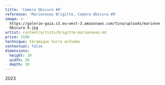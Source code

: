 ```yaml
---
title: 'Camera Obscura #9'
reference: 'Marionneau Brigitte, Camera Obscura #9'
image: >-
  https://galerie-gaia.s3.eu-west-3.amazonaws.com/tina/uploads/marionneau-brigitte/galerie-gaia-marionneau-brigitte-Camera
  Obscura 9.jpg
artist: content/artists/brigitte-marionneau.md
price: 3100
technique: Céramique terre enfumée
contextual: false
dimensions:
  height: 20
  width: 30
  depth: 30
---
```


2023
